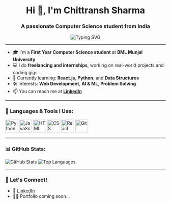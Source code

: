 <h1 align="center">Hi 👋, I'm Chittransh Sharma</h1>
<h3 align="center">A passionate Computer Science student from India</h3>

<p align="center">
  <img src="https://readme-typing-svg.demolab.com?font=Fira+Code&pause=1000&center=true&vCenter=true&width=500&lines=CS+Student+%7C+BML+Munjal+University;Freelance+Developer+%7C+Learning+React+%26+Python;Tech+Enthusiast+%7C+Problem+Solver" alt="Typing SVG" />
</p>

---

- 🎓 I'm a **First Year Computer Science student** at **BML Munjal University**
- 💻 I do **freelancing and internships**, working on real-world projects and coding gigs
- 🌱 Currently learning: **React.js**, **Python**, and **Data Structures**
- 🛠️ Interests: **Web Development**, **AI & ML**, **Problem Solving**
- 📫 You can reach me at **[LinkedIn](https://linkedin.com/in/chittransh-sharma)**

---

### 🧰 Languages & Tools I Use:

<p align="left">
  <img src="https://cdn.jsdelivr.net/gh/devicons/devicon/icons/python/python-original.svg" height="40" alt="Python" />
  <img src="https://cdn.jsdelivr.net/gh/devicons/devicon/icons/javascript/javascript-original.svg" height="40" alt="JavaScript" />
  <img src="https://cdn.jsdelivr.net/gh/devicons/devicon/icons/html5/html5-original.svg" height="40" alt="HTML" />
  <img src="https://cdn.jsdelivr.net/gh/devicons/devicon/icons/css3/css3-original.svg" height="40" alt="CSS" />
  <img src="https://cdn.jsdelivr.net/gh/devicons/devicon/icons/react/react-original.svg" height="40" alt="React" />
  <img src="https://cdn.jsdelivr.net/gh/devicons/devicon/icons/git/git-original.svg" height="40" alt="Git" />
</p>

---

### 📊 GitHub Stats:

<p align="left">
  <img src="https://github-readme-stats.vercel.app/api?username=chittranshsharma&show_icons=true&theme=radical" alt="GitHub Stats" />
  <img src="https://github-readme-stats.vercel.app/api/top-langs/?username=chittranshsharma&layout=compact&theme=radical" alt="Top Languages" />
</p>

---

### 🚀 Let's Connect!
- 💼 [LinkedIn](https://linkedin.com/in/chittransh-sharma)
- 🧑‍💻 Portfolio coming soon...
